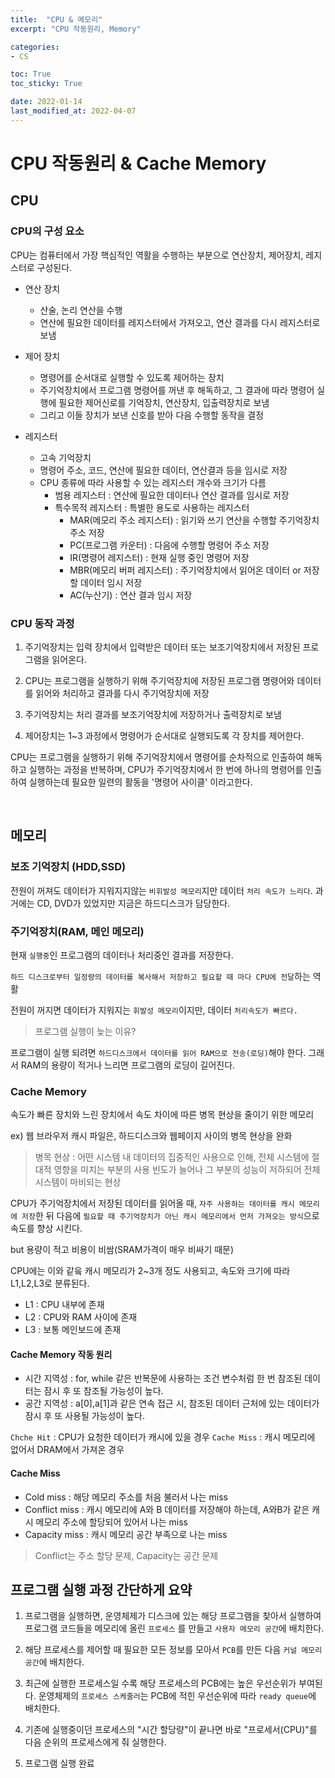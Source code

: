 ```yaml
---
title:  "CPU & 메모리"
excerpt: "CPU 작동원리, Memory"

categories:
- CS

toc: True
toc_sticky: True

date: 2022-01-14
last_modified_at: 2022-04-07
---
```


# CPU 작동원리 & Cache Memory

## CPU

### CPU의 구성 요소

CPU는 컴퓨터에서 가장 핵심적인 역활을 수행하는 부분으로 연산장치, 제어장치, 레지스터로 구성된다.

- 연산 장치
  - 산술, 논리 연산을 수행
  - 연산에 필요한 데이터를 레지스터에서 가져오고, 연산 결과를 다시 레지스터로 보냄

- 제어 장치
  - 명령어를 순서대로 실행할 수 있도록 제어하는 장치
  - 주기억장치에서 프로그램 명령어를 꺼낸 후 해독하고, 그 결과에 따라 명령어 실행에 필요한 제어신로를 기억장치, 연산장치, 입출력장치로 보냄
  - 그리고 이들 장치가 보낸 신호를 받아 다음 수행할 동작을 결정

- 레지스터
  - 고속 기억장치
  - 명령어 주소, 코드, 연산에 필요한 데이터, 연산결과 등을 임시로 저장
  - CPU 종류에 따라 사용할 수 있는 레지스터 개수와 크기가 다름
    - 범용 레지스터 : 연산에 필요한 데이터나 연산 결과를 임시로 저장
    - 특수목적 레지스터 : 특별한 용도로 사용하는 레지스터
      - MAR(메모리 주소 레지스터) : 읽기와 쓰기 연산을 수행할 주기억장치 주소 저장
      - PC(프로그램 카운터) : 다음에 수행할 명령어 주소 저장
      - IR(명령어 레지스터) : 현재 실행 중인 명령어 저장
      - MBR(메모리 버퍼 레지스터) : 주기억장치에서 읽어온 데이터 or 저장할 데이터 임시 저장
      - AC(누산기) : 연산 결과 임시 저장

### CPU 동작 과정

1. 주기억장치는 입력 장치에서 입력받은 데이터 또는 보조기억장치에서 저장된 프로그램을 읽어온다.

2. CPU는 프로그램을 실행하기 위해 주기억장치에 저장된 프로그램 명령어와 데이터를 읽어와 처리하고 결과를 다시 주기억장치에 저장

3. 주기억장치는 처리 결과를 보조기억장치에 저장하거나 출력장치로 보냄

4. 제어장치는 1~3 과정에서 명령어가 순서대로 실행되도록 각 장치를 제어한다.


CPU는 프로그램을 실행하기 위해 주기억장치에서 명령어를 순차적으로 인출하여 해독하고 실행하는 과정을 반복하며, CPU가 주기억장치에서 한 번에 하나의 명령어를 인출하여 실행하는데 필요한 일련의 활동을 '명령어 사이클' 이라고한다.

<br>

## 메모리

### 보조 기억장치 (HDD,SSD)

전원이 꺼져도 데이터가 지워지지않는 `비휘발성 메모리`지만 데이터 `처리 속도가 느리다`. 과거에는 CD, DVD가 있었지만 지금은 하드디스크가 담당한다.

### 주기억장치(RAM, 메인 메모리)

현재 `실행중`인 프로그램의 데이터나 처리중인 결과를 저장한다. 

`하드 디스크로부터 일정량의 데이터를 복사해서 저장하고 필요할 때 마다 CPU에 전달`하는 역활

전원이 꺼지면 데이터가 지워지는 `휘발성 메모리`이지만, 데이터 `처리속도가 빠르다.`

> 프로그램 실행이 늦는 이유?

프로그램이 실행 되려면 `하드디스크에서 데이터를 읽어 RAM으로 전송(로딩)`해야 한다. 그래서 RAM의 용량이 적거나 느리면 프로그램의 로딩이 길어진다.

### Cache Memory

속도가 빠른 장치와 느린 장치에서 속도 차이에 따른 병목 현상을 줄이기 위한 메모리

ex) 웹 브라우저 캐시 파일은, 하드디스크와 웹페이지 사이의 병목 현상을 완화

> 병목 현상 : 어떤 시스템 내 데이터의 집중적인 사용으로 인해, 전체 시스템에 절대적 영향을 미치는 부분의 사용 빈도가 늘어나 그 부분의 성능이 저하되어 전체 시스템이 마비되는 현상

CPU가 주기억장치에서 저장된 데이터를 읽어올 때, `자주 사용하는 데이터를 캐시 메모리에 저장`한 뒤 다음에 `필요할 때 주기억장치가 아닌 캐시 메모리에서 먼저 가져오는 방식`으로 속도를 향상 시킨다. 

but 용량이 적고 비용이 비쌈(SRAM가격이 매우 비싸기 때문)

CPU에는 이와 같읔 캐시 메모리가 2~3개 정도 사용되고, 속도와 크기에 따라 L1,L2,L3로 분류된다.

- L1 : CPU 내부에 존재
- L2 : CPU와 RAM 사이에 존재
- L3 : 보통 메인보드에 존재

#### Cache Memory 작동 원리

- 시간 지역성 : for, while 같은 반복문에 사용하는 조건 변수처럼 한 번 참조된 데이터는 잠시 후 또 참조될 가능성이 높다.
- 공간 지역성 : a[0],a[1]과 같은 연속 접근 시, 참조된 데이터 근처에 있는 데이터가 잠시 후 또 사용될 가능성이 높다.

`Chche Hit` : CPU가 요청한 데이터가 캐시에 있을 경우
`Cache Miss` : 캐시 메모리에 없어서 DRAM에서 가져온 경우

#### Cache Miss

- Cold miss : 해당 메모리 주소를 처음 불러서 나는 miss
- Conflict miss : 캐시 메모리에 A와 B 데이터를 저장해야 하는데, A와B가 같은 캐시 메모리 주소에 할당되어 있어서 나는 miss
- Capacity miss : 캐시 메모리 공간 부족으로 나는 miss

> Conflict는 주소 할당 문제, Capacity는 공간 문제

## 프로그램 실행 과정 간단하게 요약

1. 프로그램을 실행하면, 운영체제가 디스크에 있는 해당 프로그램을  찾아서 실행하여 프로그램 코드들을 메모리에 올린 `프로세스` 를 만들고 `사용자 메모리 공간`에 배치한다.


2. 해당 프로세스를 제어할 때 필요한 모든 정보를 모아서 `PCB`를 만든 다음 `커널 메모리 공간`에 배치한다.


3. 최근에 실행한 프로세스일 수록 해당 프로세스의 PCB에는 높은 우선순위가 부여된다. 운영체제의 `프로세스 스케줄러`는 PCB에 적힌 우선순위에 따라 `ready queue`에 배치한다.


4. 기존에 실행중이던 프로세스의 "시간 할당량"이 끝나면 바로 "프로세서(CPU)"를 다음 순위의 프로세스에게 줘 실행한다.


5. 프로그램 실행 완료






